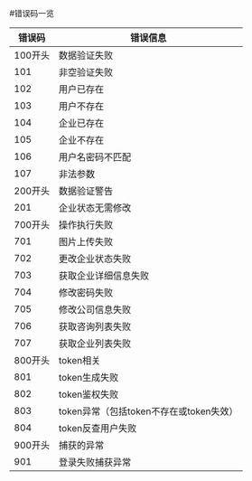 #错误码一览


| 错误码 | 错误信息 |
| --- | --- |
| 100开头 | 数据验证失败 |
| 101 | 非空验证失败 |
| 102 | 用户已存在 |
| 103 | 用户不存在 |
| 104 | 企业已存在 |
| 105 | 企业不存在 |
| 106 | 用户名密码不匹配 |
| 107 | 非法参数 |
| 200开头 | 数据验证警告 |
| 201 | 企业状态无需修改 |
| 700开头 | 操作执行失败 |
| 701 | 图片上传失败 |
| 702 | 更改企业状态失败 |
| 703 | 获取企业详细信息失败 |
| 704 | 修改密码失败 |
| 705 | 修改公司信息失败 |
| 706 | 获取咨询列表失败 |
| 707 | 获取企业列表失败 |
| 800开头 | token相关 |
| 801 | token生成失败 |
| 802 | token鉴权失败 |
| 803 | token异常（包括token不存在或token失效） |
| 804 | token反查用户失败 |
| 900开头 | 捕获的异常 |
| 901 | 登录失败捕获异常 |


